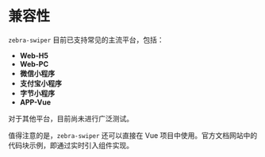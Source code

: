 # 兼容性

`zebra-swiper` 目前已支持常见的主流平台，包括：

- **Web-H5**
- **Web-PC**
- **微信小程序**
- **支付宝小程序**
- **字节小程序**
- **APP-Vue**

对于其他平台，目前尚未进行广泛测试。

值得注意的是，`zebra-swiper` 还可以直接在 Vue 项目中使用。官方文档网站中的代码块示例，即通过实时引入组件实现。
